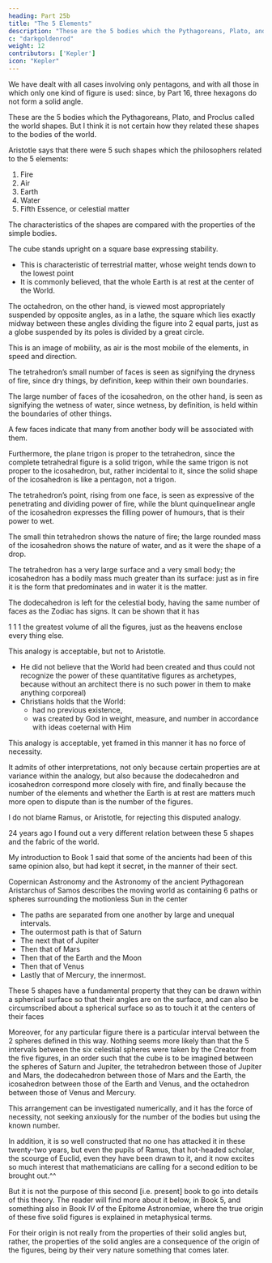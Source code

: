 ```yaml
---
heading: Part 25b
title: "The 5 Elements"
description: "These are the 5 bodies which the Pythagoreans, Plato, and Proclus called the world shapes. But I think it is not certain how they related these shapes to the bodies of the world"
c: "darkgoldenrod"
weight: 12
contributors: ['Kepler']
icon: "Kepler"
---
```



We have dealt with all cases involving only pentagons, and with all those in which only one kind of figure is used: since, by Part 16, three hexagons do not form a solid angle. 

These are the 5 bodies which the Pythagoreans, Plato, and Proclus called the world shapes. But I think it is not certain how they related these shapes to the bodies of the world.

Aristotle says that there were 5 such shapes which the philosophers related to the 5 elements: 

1. Fire
2. Air
3. Earth
4. Water
5. Fifth Essence, or celestial matter

The characteristics of the shapes are compared with the properties of the simple bodies.

The cube stands upright on a square base expressing stability.
- This is characteristic of terrestrial matter, whose weight tends down to the lowest point
- It is commonly believed, that the whole Earth is at rest at the center of the World. 

The octahedron, on the other hand, is viewed most appropriately suspended by opposite angles, as in a lathe, the square
which lies exactly midway between these angles dividing the figure into 2 equal parts, just as a globe suspended by its poles is divided by a great circle.

This is an image of mobility, as air is the most mobile of the elements, in speed and direction.

The tetrahedron’s small number of faces is seen as signifying the dryness of fire, since dry things, by definition, keep within their own boundaries.

The large number of faces of the icosahedron, on the other hand, is seen as signifying the wetness of water, since wetness,
by definition, is held within the boundaries of other things.

A few faces indicate that many from another body will be associated with them.

Furthermore, the plane trigon is proper to the tetrahedron, since the complete tetrahedral figure is a solid trigon,
while the same trigon is not proper to the icosahedron, but, rather incidental to it, since the solid shape of the icosahedron is like a pentagon, not a trigon.

The tetrahedron’s point, rising from one face, is seen as expressive of the penetrating and dividing power of fire, while the blunt quinquelinear angle of the icosahedron expresses the filling power of humours, that is their power to wet.

The small thin tetrahedron shows the nature of fire; the large rounded mass of the icosahedron shows the nature of water, and as it were the shape of a drop.

The tetrahedron has a very large surface and a very small body; the icosahedron has a bodily mass much greater than its surface: just as in fire it is the form that predominates and in water it is the matter.

The dodecahedron is left for the celestial body, having the same number of faces as the Zodiac has signs. It can be shown that it has 

1 1
1
the greatest volume of all the figures, just as the heavens enclose every­
thing else.


This analogy is acceptable, but not to Aristotle.
- He did not believe that the World had been created and thus could not
recognize the power of these quantitative figures as archetypes, because without an architect there is no such power in them to make anything corporeal)
- Christians holds that the World:
  - had no previous existence,
  - was created by God in weight, measure, and number in accordance with ideas coeternal with Him

This analogy is acceptable, yet framed in this manner it has no force of necessity.

It admits of other interpretations, not only because certain properties are at variance within the analogy, but also because the dodecahedron and icosahedron correspond more closely with fire, and finally because the number of the elements and whether the Earth is at rest are matters much more open to dispute than is the number
of the figures.

<!-- If the Pythagoreans held out against this theory,  -->

I do not blame Ramus, or Aristotle, for rejecting this disputed analogy. 

24 years ago I found out a very different relation between these 5 shapes and the fabric of the world.

My introduction to Book 1 said that some of the ancients had been of this same opinion also, but had kept it secret, in the manner of their sect. 

Copernican Astronomy and the Astronomy of the ancient Pythagorean Aristarchus of Samos describes the moving world as containing 6 paths or spheres surrounding the motionless Sun in the center
- The paths are separated from one another by large and unequal intervals.
- The outermost path is that of Saturn
- The next that of Jupiter
- Then that of Mars
- Then that of the Earth and the Moon
- Then that of Venus 
- Lastly that of Mercury, the innermost.
  

These 5 shapes have a fundamental property that they can be drawn within a spherical surface so that their angles are on the surface, and can also be circumscribed about a spherical surface so as to touch it at the centers of their faces

Moreover, for any particular figure there is a particular interval between the 2 spheres defined in this way. Nothing seems more likely than that the 5 intervals between the six celestial spheres were taken by the Creator from the five figures, in an order such that the cube is to be imagined between the spheres of Saturn and Jupiter, the tetrahedron between those of Jupiter and Mars, the dodecahedron between those of Mars and the Earth, the icosahedron between those of the Earth and Venus, and the octahedron between those of Venus and Mercury.

This arrangement can be investigated numerically, and it has the force of necessity, not seeking anxiously for the number of the bodies but using the known number.

In addition, it is so well constructed that no one has attacked it in these twenty-two years, but even the pupils of Ramus, that hot-headed scholar, the scourge of Euclid, even they have been drawn to it, and it now excites so much interest that mathematicians are calling for a second edition to be brought out.^^ 

But it is not the purpose of this second [i.e. present] book to go into details of this theory. The reader will find more about it below, in Book 5, and something also in Book IV of the Epitome Astronomiae, where the true origin of these five solid figures is explained in metaphysical terms.

For their origin is not really from the properties of their solid angles but, rather, the properties of the solid angles are
a consequence of the origin of the figures, being by their very nature something that comes later.
